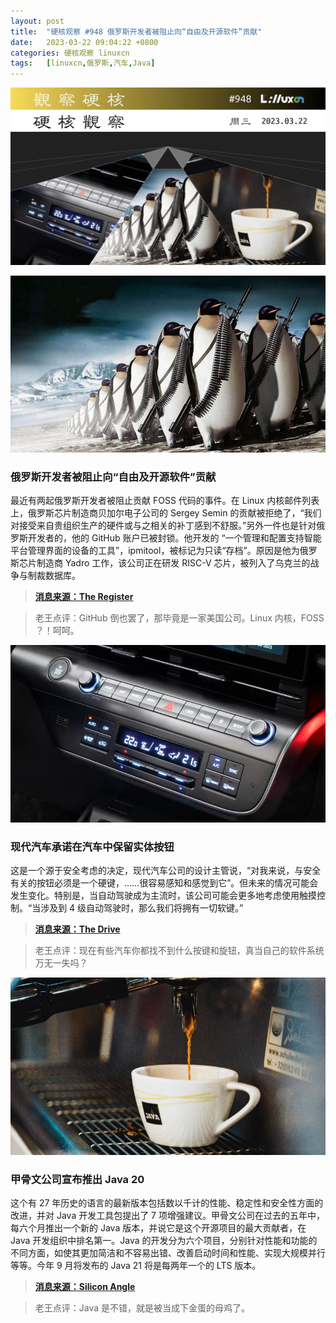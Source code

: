 ```yaml
---
layout: post
title:	"硬核观察 #948 俄罗斯开发者被阻止向“自由及开源软件”贡献"
date:	2023-03-22 09:04:22 +0800 
categories:	硬核观察 linuxcn 
tags:	[linuxcn,俄罗斯,汽车,Java]
---
```



![](/Asserts/Images/album/202303/22/090238sc22rwdcp2k2fll2.jpg)


![](/Asserts/Images/album/202303/22/090248q5cxc9v5mqmx5m2o.jpg)


### 俄罗斯开发者被阻止向“自由及开源软件”贡献


最近有两起俄罗斯开发者被阻止贡献 FOSS 代码的事件。在 Linux 内核邮件列表上，俄罗斯芯片制造商贝加尔电子公司的 Sergey Semin 的贡献被拒绝了，“我们对接受来自贵组织生产的硬件或与之相关的补丁感到不舒服。”另外一件也是针对俄罗斯开发者的，他的 GitHub 账户已被封锁。他开发的 “一个管理和配置支持智能平台管理界面的设备的工具”，ipmitool，被标记为只读“存档”。原因是他为俄罗斯芯片制造商 Yadro 工作，该公司正在研发 RISC-V 芯片，被列入了乌克兰的战争与制裁数据库。



> 
> **[消息来源：The Register](https://www.theregister.com/2023/03/21/russian_foss_contributions_blocked/)**
> 
> 
> 



> 
> 老王点评：GitHub 倒也罢了，那毕竟是一家美国公司。Linux 内核，FOSS ？！呵呵。
> 
> 
> 


![](/Asserts/Images/album/202303/22/090304hwffqa8fff9ghchn.jpg)


### 现代汽车承诺在汽车中保留实体按钮


这是一个源于安全考虑的决定，现代汽车公司的设计主管说，“对我来说，与安全有关的按钮必须是一个硬键，……很容易感知和感觉到它”。但未来的情况可能会发生变化。特别是，当自动驾驶成为主流时，该公司可能会更多地考虑使用触摸控制。“当涉及到 4 级自动驾驶时，那么我们将拥有一切软键。”



> 
> **[消息来源：The Drive](https://www.thedrive.com/news/hyundai-promises-to-keep-buttons-in-cars-because-touchscreen-controls-are-dangerous)**
> 
> 
> 



> 
> 老王点评：现在有些汽车你都找不到什么按键和旋钮，真当自己的软件系统万无一失吗？
> 
> 
> 


![](/Asserts/Images/album/202303/22/090319blq2csciqo4uqiuu.jpg)


### 甲骨文公司宣布推出 Java 20


这个有 27 年历史的语言的最新版本包括数以千计的性能、稳定性和安全性方面的改进，并对 Java 开发工具包提出了 7 项增强建议。甲骨文公司在过去的五年中，每六个月推出一个新的 Java 版本，并说它是这个开源项目的最大贡献者，在 Java 开发组织中排名第一。Java 的开发分为六个项目，分别针对性能和功能的不同方面，如使其更加简洁和不容易出错、改善启动时间和性能、实现大规模并行等等。今年 9 月将发布的 Java 21 将是每两年一个的 LTS 版本。



> 
> **[消息来源：Silicon Angle](https://siliconangle.com/2023/03/21/oracle-aims-sustain-javas-27-year-franchise-version-20-rollout/)**
> 
> 
> 



> 
> 老王点评：Java 是不错，就是被当成下金蛋的母鸡了。
> 
> 
>
